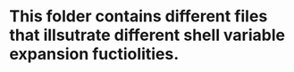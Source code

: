 # This folder contains different files that illsutrate different shell variable expansion fuctiolities.
